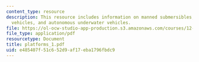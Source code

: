 ```yaml
---
content_type: resource
description: This resource includes information on manned submersibles, remotely operated
  vehicles, and autonomous underwater vehicles.
file: https://ol-ocw-studio-app-production.s3.amazonaws.com/courses/12-097-chemical-investigations-of-boston-harbor-january-iap-2006/e485407f51c652d9af17eba1796fbdc9_platforms_1.pdf
file_type: application/pdf
resourcetype: Document
title: platforms_1.pdf
uid: e485407f-51c6-52d9-af17-eba1796fbdc9
---
```

